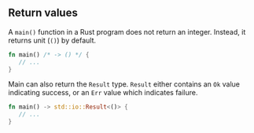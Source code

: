 <section class="slide">

# Return values

</section>

<section class="slide">

A `main()` function in a Rust program does not return an integer.
Instead, it returns unit (`()`) by default.

```rust
fn main() /* -> () */ {
   // ...
}
```

</section>
<section class="slide">

Main can also return the `Result` type.
`Result` either contains an `Ok` value indicating success, or an `Err` value which indicates failure.

```rust
fn main() -> std::io::Result<()> {
   // ...
}
```

</section>